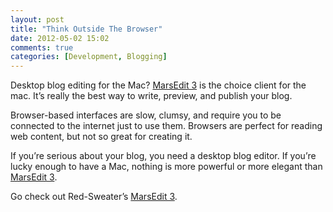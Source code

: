 ```yaml
---
layout: post
title: "Think Outside The Browser"
date: 2012-05-02 15:02
comments: true
categories: [Development, Blogging]
---
```

Desktop blog editing for the Mac? [MarsEdit 3](http://www.red-sweater.com/marsedit/) is the choice client for the mac. It’s really the best way to write, preview, and publish your blog.

Browser-based interfaces are slow, clumsy, and require you to be connected to the internet just to use them. Browsers are perfect for reading web content, but not so great for creating it.

If you’re serious about your blog, you need a desktop blog editor. If you’re lucky enough to have a Mac, nothing is more powerful or more elegant than [MarsEdit 3](http://www.red-sweater.com/marsedit/).

Go check out Red-Sweater’s [MarsEdit 3](http://www.red-sweater.com/marsedit/).